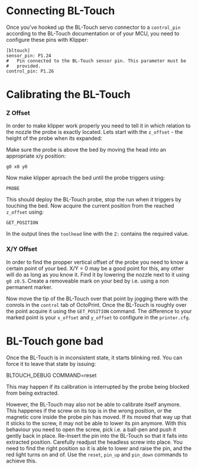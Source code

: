 Connecting BL-Touch
===================
Once you've hooked up the BL-Touch servo connector to a `control_pin` according to the BL-Touch
documentation or of your MCU, you need to configure these pins with Klipper:

    [bltouch]
    sensor_pin: P1.24
    #   Pin connected to the BL-Touch sensor pin. This parameter must be
    #   provided.
    control_pin: P1.26

Calibrating the BL-Touch
========================

### Z Offset
In order to make klipper work properly you need to tell it in which relation to the nozzle
the probe is exactly located. Lets start with the `z_offset` - the height of the probe when
its expanded:

Make sure the probe is above the bed by moving the head into an appropriate x/y position:

    g0 x0 y0

Now make klipper aproach the bed until the probe triggers using:

    PROBE

This should deploy the BL-Touch probe, stop the run when it triggers by touching the bed.
Now acquire the current position from the reached `z_offset` using:

    GET_POSITION

In the output lines the `toolhead` line with the `Z:` contains the required value.

### X/Y Offset
In order to find the propper vertical offset of the probe you need to know a certain point of
your bed. X/Y = 0 may be a good point for this, any other will do as long as you know it.
Find it by lowering the nozzle next to it using `g0 z0.5`. Create a removeable mark on your
bed by i.e. using a non permanent marker.

Now move the tip of the BL-Touch over that point by jogging there with the conrols in the `control` tab of
OctoPrint. Once the BL-Touch is roughly over the point acquire it using the `GET_POSITION` command.
The difference to your marked point is your `x_offset` and `y_offset` to configure in the `printer.cfg`.


BL-Touch gone bad
=================
Once the BL-Touch is in inconsistent state, it starts blinking red. You can force it to leave that
state by issuing:

 BLTOUCH_DEBUG COMMAND=reset

This may happen if its calibration is interrupted by the probe being blocked from being extracted.

However, the BL-Touch may also not be able to calibrate itself anymore. This happenes if the
screw on its top is in the wrong position, or the magnetic core inside the probe pin has moved.
If its moved that way up that it sticks to the screw, it may not be able to lower its pin anymore.
With this behaviour you need to open the screw, pick i.e. a ball-pen and push it gently back in place.
Re-Insert the pin into the BL-Touch so that it falls into extracted position. Carefully readjust the
headless screw into place. You need to find the right position so it is able to lower and raise the
pin, and the red light turns on and of. Use the `reset`, `pin_up` and `pin_down` commands to
achieve this.
